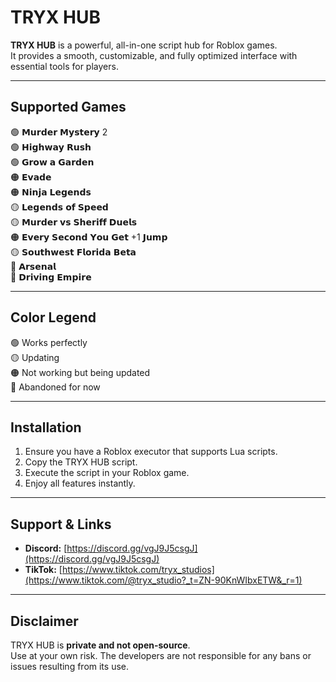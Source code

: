 # TRYX HUB

**TRYX HUB** is a powerful, all-in-one script hub for Roblox games.  
It provides a smooth, customizable, and fully optimized interface with essential tools for players.

---

## Supported Games

:green_circle: 𝗠𝘂𝗿𝗱𝗲𝗿 𝗠𝘆𝘀𝘁𝗲𝗿𝘆 2  
:green_circle: 𝗛𝗶𝗴𝗵𝘄𝗮𝘆 𝗥𝘂𝘀𝗵  
:green_circle: 𝗚𝗿𝗼𝘄 𝗮 𝗚𝗮𝗿𝗱𝗲𝗻  
:orange_circle: 𝗘𝘃𝗮𝗱𝗲  
:orange_circle: 𝗡𝗶𝗻𝗷𝗮 𝗟𝗲𝗴𝗲𝗻𝗱𝘀  
:yellow_circle: 𝗟𝗲𝗴𝗲𝗻𝗱𝘀 𝗼𝗳 𝗦𝗽𝗲𝗲𝗱  
:yellow_circle: 𝗠𝘂𝗿𝗱𝗲𝗿 𝘃𝘀 𝗦𝗵𝗲𝗿𝗶𝗳𝗳 𝗗𝘂𝗲𝗹𝘀  
:orange_circle: 𝗘𝘃𝗲𝗿𝘆 𝗦𝗲𝗰𝗼𝗻𝗱 𝗬𝗼𝘂 𝗚𝗲𝘁 +1 𝗝𝘂𝗺𝗽  
:yellow_circle: 𝗦𝗼𝘂𝘁𝗵𝘄𝗲𝘀𝘁 𝗙𝗹𝗼𝗿𝗶𝗱𝗮 𝗕𝗲𝘁𝗮  
:red_circle: 𝗔𝗿𝘀𝗲𝗻𝗮𝗹  
:red_circle: 𝗗𝗿𝗶𝘃𝗶𝗻𝗴 𝗘𝗺𝗽𝗶𝗿𝗲  

---

## Color Legend

:green_circle: Works perfectly  
:yellow_circle: Updating  
:orange_circle: Not working but being updated  
:red_circle: Abandoned for now  

---

## Installation

1. Ensure you have a Roblox executor that supports Lua scripts.  
2. Copy the TRYX HUB script.  
3. Execute the script in your Roblox game.  
4. Enjoy all features instantly.

---

## Support & Links

- **Discord:** [https://discord.gg/vgJ9J5csgJ](https://discord.gg/vgJ9J5csgJ)  
- **TikTok:** [https://www.tiktok.com/tryx_studios](https://www.tiktok.com/@tryx_studio?_t=ZN-90KnWIbxETW&_r=1)  

---

## Disclaimer

TRYX HUB is **private and not open-source**.  
Use at your own risk. The developers are not responsible for any bans or issues resulting from its use.
